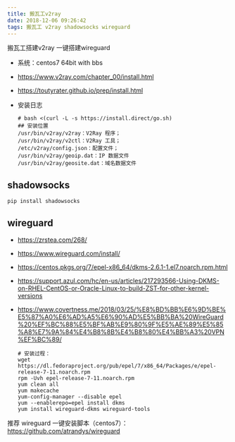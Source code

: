 ```yaml
---
title: 搬瓦工v2ray
date: 2018-12-06 09:26:42
tags: 搬瓦工 v2ray shadowsocks wireguard
---
```




搬瓦工搭建v2ray 一键搭建wireguard

<!--more-->

+ 系统：centos7 64bit with bbs

+ https://www.v2ray.com/chapter_00/install.html

+ https://toutyrater.github.io/prep/install.html

+ 安装日志

    ```
    # bash <(curl -L -s https://install.direct/go.sh)
    ## 安装位置
    /usr/bin/v2ray/v2ray：V2Ray 程序；
    /usr/bin/v2ray/v2ctl：V2Ray 工具；
    /etc/v2ray/config.json：配置文件；
    /usr/bin/v2ray/geoip.dat：IP 数据文件
    /usr/bin/v2ray/geosite.dat：域名数据文件
    ```

## shadowsocks

```
pip install shadowsocks
```



## wireguard

+ https://zrstea.com/268/

+ https://www.wireguard.com/install/

+ https://centos.pkgs.org/7/epel-x86_64/dkms-2.6.1-1.el7.noarch.rpm.html

+ https://support.azul.com/hc/en-us/articles/217293566-Using-DKMS-on-RHEL-CentOS-or-Oracle-Linux-to-build-ZST-for-other-kernel-versions

+ https://www.covertness.me/2018/03/25/%E8%BD%BB%E6%9D%BE%E5%87%A0%E6%AD%A5%E6%90%AD%E5%BB%BA%20WireGuard%20%EF%BC%88%E5%BF%AB%E9%80%9F%E5%AE%89%E5%85%A8%E7%9A%84%E4%B8%8B%E4%B8%80%E4%BB%A3%20VPN%EF%BC%89/

  ```
  # 安装过程：
  wget https://dl.fedoraproject.org/pub/epel/7/x86_64/Packages/e/epel-release-7-11.noarch.rpm
  rpm -Uvh epel-release-7-11.noarch.rpm
  yum clean all
  yum makecache
  yum-config-manager --disable epel
  yum --enablerepo=epel install dkms
  yum install wireguard-dkms wireguard-tools
  ```

推荐 wireguard 一键安装脚本（centos7）：https://github.com/atrandys/wireguard

